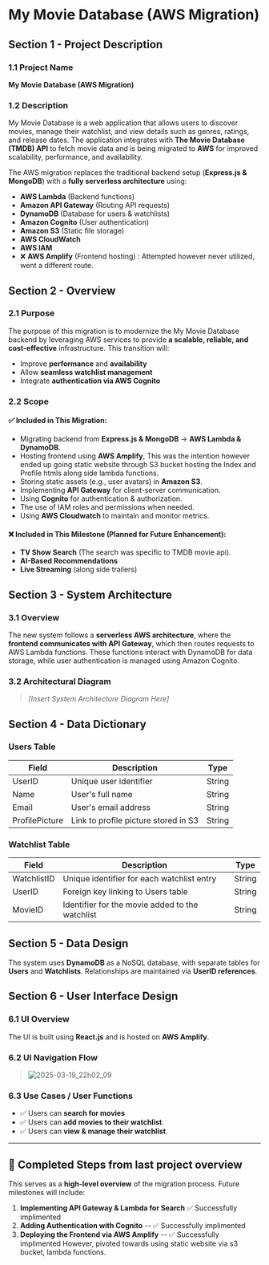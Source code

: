 # My Movie Database (AWS Migration)

## Section 1 - Project Description

### 1.1 Project Name
**My Movie Database (AWS Migration)**

### 1.2 Description
My Movie Database is a web application that allows users to discover movies, manage their watchlist, and view details such as genres, ratings, and release dates. The application integrates with **The Movie Database (TMDB) API** to fetch movie data and is being migrated to **AWS** for improved scalability, performance, and availability.

The AWS migration replaces the traditional backend setup (**Express.js & MongoDB**) with a **fully serverless architecture** using:
- **AWS Lambda** (Backend functions)
- **Amazon API Gateway** (Routing API requests)
- **DynamoDB** (Database for users & watchlists)
- **Amazon Cognito** (User authentication)
- **Amazon S3** (Static file storage)
- **AWS CloudWatch**
- **AWS IAM**
- ❌ **AWS Amplify** (Frontend hosting) : Attempted however never utilized, went a different route.

## Section 2 - Overview

### 2.1 Purpose
The purpose of this migration is to modernize the My Movie Database backend by leveraging AWS services to provide **a scalable, reliable, and cost-effective** infrastructure. This transition will:
- Improve **performance** and **availability**
- Allow **seamless watchlist management**
- Integrate **authentication via AWS Cognito**

### 2.2 Scope
#### ✅ Included in This Migration:
- Migrating backend from **Express.js & MongoDB** → **AWS Lambda & DynamoDB**.
- Hosting frontend using **AWS Amplify**, This was the intention however ended up going static website through S3 bucket hosting the Index and Profile htmls along side lambda functions.
- Storing static assets (e.g., user avatars) in **Amazon S3**.
- Implementing **API Gateway** for client-server communication.
- Using **Cognito** for authentication & authorization.
- The use of IAM roles and permissions when needed.
- Using **AWS Cloudwatch** to maintain and monitor metrics.

#### ❌ Included in This Milestone (Planned for Future Enhancement):
- **TV Show Search** (The search was specific to TMDB movie api).
- **AI-Based Recommendations**
- **Live Streaming** (along side trailers)


## Section 3 - System Architecture

### 3.1 Overview
The new system follows a **serverless AWS architecture**, where the **frontend communicates with API Gateway**, which then routes requests to AWS Lambda functions. These functions interact with DynamoDB for data storage, while user authentication is managed using Amazon Cognito.

### 3.2 Architectural Diagram
> *[Insert System Architecture Diagram Here]*

## Section 4 - Data Dictionary

### **Users Table**
| Field          | Description                               | Type   |
|---------------|-------------------------------------------|--------|
| UserID        | Unique user identifier                    | String |
| Name          | User's full name                          | String |
| Email         | User's email address                      | String |
| ProfilePicture | Link to profile picture stored in S3    | String |

### **Watchlist Table**
| Field         | Description                              | Type   |
|--------------|------------------------------------------|--------|
| WatchlistID  | Unique identifier for each watchlist entry | String |
| UserID       | Foreign key linking to Users table       | String |
| MovieID      | Identifier for the movie added to the watchlist | String |

## Section 5 - Data Design
The system uses **DynamoDB** as a NoSQL database, with separate tables for **Users** and **Watchlists**. Relationships are maintained via **UserID references**.

## Section 6 - User Interface Design

### 6.1 UI Overview
The UI is built using **React.js** and is hosted on **AWS Amplify**.

### 6.2 UI Navigation Flow
> ![2025-03-19_22h02_09](https://github.com/user-attachments/assets/b2348337-35ce-4432-86aa-65a9794e331a)


### 6.3 Use Cases / User Functions
- ✅ Users can **search for movies** 
- ✅ Users can **add movies to their watchlist**.
- ✅ Users can **view & manage their watchlist**.

---

## 🚀 Completed Steps from last project overview
This serves as a **high-level overview** of the migration process. Future milestones will include:
1. **Implementing API Gateway & Lambda for Search**    ✅  Successfully implimented 
2. **Adding Authentication with Cognito**  -- ✅  Successfully implimented
3. **Deploying the Frontend via AWS Amplify**  -- ✅  Successfully implimented However, pivoted towards using static website via s3 bucket, lambda functions.
